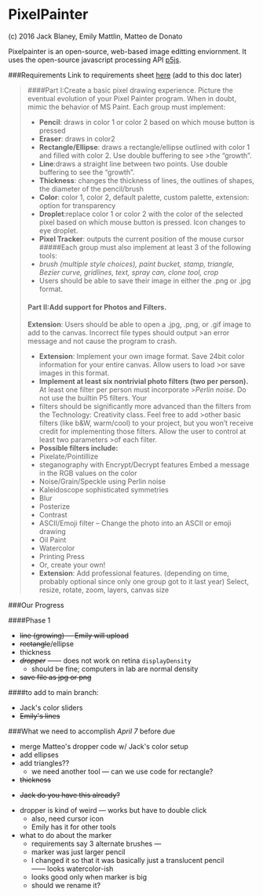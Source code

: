 # PixelPainter
(c) 2016 Jack Blaney, Emily Mattlin, Matteo de Donato

Pixelpainter is an open-source, web-based image editting enviornment.
It uses the open-source javascript processing API [p5js](p5js.org).

###Requirements
Link to requirements sheet [here](https://trinityschoolnyc.myschoolapp.com/ftpimages/390/download/download_1789690.pdf)
(add to this doc later)

> ####Part I:​Create a basic pixel drawing experience.
>Picture the eventual evolution of your Pixel Painter program. When in doubt, mimic the behavior of MS Paint.
>Each group must implement:
> - **Pencil**: ​draws in color 1 or color 2 based on which mouse button is pressed
> - **Eraser**: ​draws in color2
> - **Rectangle/Ellipse**: ​draws a rectangle/ellipse outlined with color 1 and filled with color 2. Use double buffering to see >the “growth”.
> - **Line**:​draws a straight line between two points. Use double buffering to see the “growth”.
> - **Thickness**: ​changes the thickness of lines, the outlines of shapes, the diameter of the pencil/brush
> - **Color**: ​color 1, color 2, default palette, custom palette, extension: option for transparency
> - **Droplet**:​​replace color 1 or color 2 with the color of the selected pixel based on which mouse button is pressed. 
> Icon changes to eye droplet.
> - **Pixel Tracker**: ​outputs the current position of the mouse cursor
>#####Each group must also implement at least 3 of the following tools:
> - *brush (multiple style choices), paint bucket, stamp, triangle, Bezier curve, gridlines, text, spray can, clone tool, crop*
> - Users should be able to save their image in either the .png or .jpg format.
> #### Part II:​Add support for Photos and Filters.
>**Extension**: Users should be able to open a .jpg, .png, or .gif image to add to the canvas. Incorrect file types should output >an error message and not cause the
>program to crash.
> - **Extension**: Implement your own image format. Save 24­bit color information for your entire canvas. Allow users to load >or save images in this format.
> - **Implement at least six non­trivial photo filters (two per person).** At least one filter per person must incorporate >*Perlin noise*. Do not use the built­in P5 filters. Your
> - filters should be significantly more advanced than the filters from the Technology: Creativity class. Feel free to add >other basic filters (like b&W, warm/cool) to
>your project, but you won’t receive credit for implementing those filters. Allow the user to control at least two parameters >of each filter.
> - **Possible filters include:**
> - Pixelate/Pointillize
> - steganography with Encrypt/Decrypt features­ Embed a message in the RGB values on the color
> - Noise/Grain/Speckle using Perlin noise
> - Kaleidoscope­ sophisticated symmetries
> - Blur
> - Posterize
> - Contrast
> - ASCII/Emoji filter – Change the photo into an ASCII or emoji drawing
> - Oil Paint
> - Watercolor
> - Printing Press
> - Or, create your own!
> - **Extension​**: Add professional features. (depending on time, probably optional since only one group got to it last year)
>­Select, resize, rotate, zoom, layers, canvas size

###Our Progress

####Phase 1
- ~~line (growing) -- Emily will upload~~
- ~~rectangle~~/ellipse
- thickness
- ~~*dropper*~~ —— does not work on retina `displayDensity` 
  * should be fine; computers in lab are normal density 
- ~~save file as jpg or png~~

####to add to main branch:
- Jack's color sliders
- ~~Emily's lines~~

###What we need to accomplish *April 7* before due
- merge Matteo's dropper code w/ Jack's color setup
- add ellipses
- add triangles??
  * we need another tool — can we use code for rectangle?
- ~~thickness~~
 * ~~Jack do you have this already?~~
- dropper is kind of weird — works but have to double click
  * also, need cursor icon
  * Emily has it for other tools
- what to do about the marker
  * requirements say 3 alternate brushes —
  * marker was just larger pencil
  * I changed it so that it was basically just a translucent pencil —— looks watercolor-ish
  * looks good only when marker is big
  * should we rename it?
